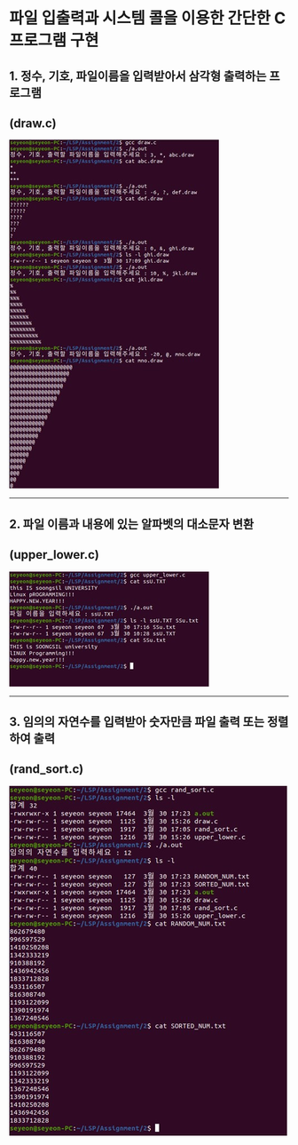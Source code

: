 # 파일 입출력과 시스템 콜을 이용한 간단한 C 프로그램 구현
## 1. 정수, 기호, 파일이름을 입력받아서 삼각형 출력하는 프로그램   
## (draw.c)
![Alt text](Capture/1.jpg)
- - -
   
## 2. 파일 이름과 내용에 있는 알파벳의 대소문자 변환   
## (upper_lower.c)
![Alt text](Capture/2.jpg)
- - -

## 3. 임의의 자연수를 입력받아 숫자만큼 파일 출력 또는 정렬하여 출력   
## (rand_sort.c)
![Alt text](Capture/3.jpg)
